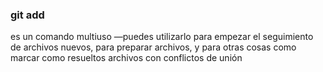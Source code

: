 ### git add

es un comando multiuso —puedes utilizarlo para empezar el seguimiento de archivos nuevos, para preparar archivos, y para otras cosas como marcar como resueltos archivos con conflictos de unión
